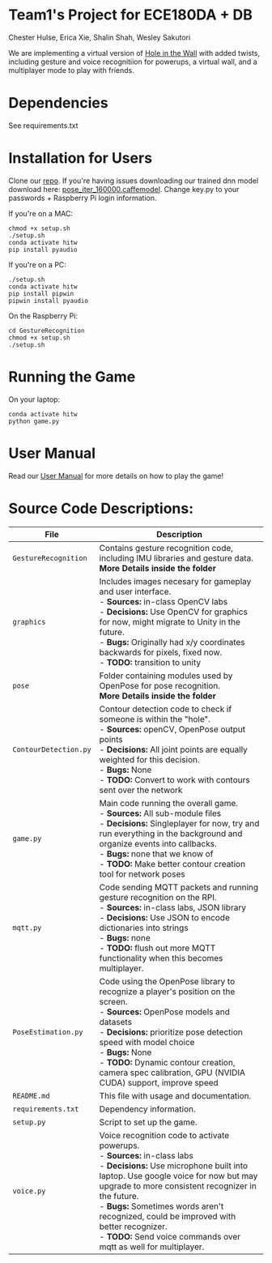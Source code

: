 # Team1's Project for ECE180DA + DB
Chester Hulse, Erica Xie, Shalin Shah, Wesley Sakutori

We are implementing a virtual version of [Hole in the Wall](https://www.youtube.com/watch?v=sHpKiX87X2c) with added twists, including gesture and voice recognitiion for powerups, a virtual wall, and a multiplayer mode to play with friends.

# Dependencies 
See requirements.txt

# Installation for Users
Clone our [repo](https://github.com/180D-FW-2020/Team1). 
If you're having issues downloading our trained dnn model download here: [pose_iter_160000.caffemodel](https://drive.google.com/file/d/1opfbTlgxeEw4yokoNndD36NVYGc8c0Xe/view?usp=sharing). 
Change key.py to your passwords + Raspberry Pi login information. 

If you're on a MAC: 
```
chmod +x setup.sh 
./setup.sh
conda activate hitw
pip install pyaudio
```
If you're on a PC:  
 
```
./setup.sh
conda activate hitw
pip install pipwin 
pipwin install pyaudio
```
On the Raspberry Pi:
```
cd GestureRecognition 
chmod +x setup.sh
./setup.sh
```

# Running the Game
On your laptop:
```
conda activate hitw
python game.py
```

# User Manual 
Read our [User Manual](https://docs.google.com/document/d/1mSSGqndTtNvM9dn26AQYYy9mmHIH6x1cDG8x9IvnCus/edit?usp=sharing) for more details on how to play the game! 

# Source Code Descriptions:
| File | Description |
| --- | --- |
| `GestureRecognition` | Contains gesture recognition code, including IMU libraries and gesture data.<br> **More Details inside the folder**
| `graphics` | Includes images necesary for gameplay and user interface.<br> - **Sources:** in-class OpenCV labs<br> - **Decisions:** Use OpenCV for graphics for now, might migrate to Unity in the future. <br> - **Bugs:** Originally had x/y coordinates backwards for pixels, fixed now. <br> - **TODO:** transition to unity|
| `pose` | Folder containing modules used by OpenPose for pose recognition.<br>**More Details inside the folder**
| `ContourDetection.py` | Contour detection code to check if someone is within the "hole".<br> - **Sources:** openCV, OpenPose output points<br> - **Decisions:** All joint points are equally weighted for this decision.  <br> - **Bugs:** None<br> - **TODO:** Convert to work with contours sent over the network|
| `game.py` | Main code running the overall game.<br> - **Sources:** All sub-module files<br> - **Decisions:** Singleplayer for now, try and run everything in the background and organize events into callbacks. <br> - **Bugs:** none that we know of <br> - **TODO:** Make better contour creation tool for network poses|
| `mqtt.py` | Code sending MQTT packets and running gesture recognition on the RPI.<br> - **Sources:** in-class labs, JSON library<br> - **Decisions:** Use JSON to encode dictionaries into strings <br> - **Bugs:** none <br> - **TODO:** flush out more MQTT functionality when this becomes multiplayer.|
| `PoseEstimation.py` | Code using the OpenPose library to recognize a player's position on the screen.<br> - **Sources:** OpenPose models and datasets<br> - **Decisions:** prioritize pose detection speed with model choice <br> - **Bugs:** None<br> - **TODO:** Dynamic contour creation, camera spec calibration, GPU (NVIDIA CUDA) support, improve speed|
| `README.md` | This file with usage and documentation. |
| `requirements.txt` | Dependency information. |
| `setup.py` | Script to set up the game. |
| `voice.py` | Voice recognition code to activate powerups.<br> - **Sources:** in-class labs<br> - **Decisions:** Use microphone built into laptop. Use google voice for now but may upgrade to more consistent recognizer in the future. <br> - **Bugs:** Sometimes words aren't recognized, could be improved with better recognizer. <br> - **TODO:** Send voice commands over mqtt as well for multiplayer.|